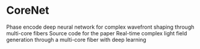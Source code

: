 # CoreNet
Phase encode deep neural network for complex wavefront shaping through multi-core fibers
Source code for the paper
Real-time complex light field generation through a multi-core fiber with deep learning
